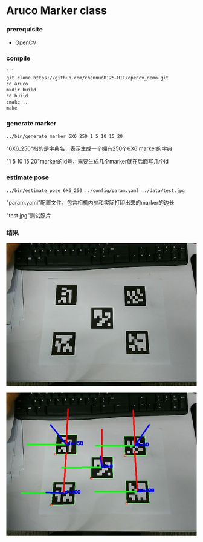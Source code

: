 # Aruco Marker class

### prerequisite

- [OpenCV](https://github.com/opencv/opencv)

### compile

```
​```
git clone https://github.com/chennuo0125-HIT/opencv_demo.git
cd aruco
mkdir build
cd build
cmake ..
make
```

### generate marker

```
../bin/generate_marker 6X6_250 1 5 10 15 20
```

"6X6_250"指的是字典名，表示生成一个拥有250个6X6 marker的字典

"1 5 10 15 20"marker的id号，需要生成几个marker就在后面写几个id

### estimate pose

```
../bin/estimate_pose 6X6_250 ../config/param.yaml ../data/test.jpg
```

"param.yaml"配置文件，包含相机内参和实际打印出来的marker的边长

"test.jpg"测试照片

### 结果

![](test.jpg)

![](result.jpg)